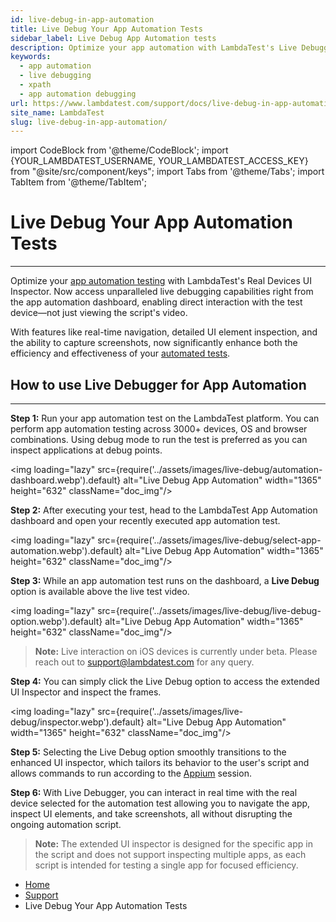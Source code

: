 ```yaml
---
id: live-debug-in-app-automation
title: Live Debug Your App Automation Tests
sidebar_label: Live Debug App Automation tests
description: Optimize your app automation with LambdaTest's Live Debugger. Enjoy live debugging and direct interaction with real devices from the app automation dashboard.
keywords:
  - app automation
  - live debugging
  - xpath
  - app automation debugging
url: https://www.lambdatest.com/support/docs/live-debug-in-app-automation/
site_name: LambdaTest
slug: live-debug-in-app-automation/
---
```


import CodeBlock from '@theme/CodeBlock';
import {YOUR_LAMBDATEST_USERNAME, YOUR_LAMBDATEST_ACCESS_KEY} from "@site/src/component/keys";
import Tabs from '@theme/Tabs';
import TabItem from '@theme/TabItem';

<script type="application/ld+json"
      dangerouslySetInnerHTML={{ __html: JSON.stringify({
       "@context": "https://schema.org",
        "@type": "BreadcrumbList",
        "itemListElement": [{
          "@type": "ListItem",
          "position": 1,
          "name": "Home",
          "item": "https://www.lambdatest.com"
        },{
          "@type": "ListItem",
          "position": 2,
          "name": "Support",
          "item": "https://www.lambdatest.com/support/docs/"
        },{
          "@type": "ListItem",
          "position": 3,
          "name": "Live Debug Your App Automation Tests",
          "item": "https://www.lambdatest.com/support/docs/live-debug-in-app-automation/"
        }]
      })
    }}
></script>

# Live Debug Your App Automation Tests

---

Optimize your [app automation testing](https://www.lambdatest.com/blog/mobile-app-testing-tools/) with LambdaTest's Real Devices UI Inspector. Now access unparalleled live debugging capabilities right from the app automation dashboard, enabling direct interaction with the test device—not just viewing the script's video. 

With features like real-time navigation, detailed UI element inspection, and the ability to capture screenshots, now significantly enhance both the efficiency and effectiveness of your [automated tests](https://www.lambdatest.com/automation-testing).

## How to use Live Debugger for App Automation

---

**Step 1:** Run your app automation test on the LambdaTest platform. You can perform app automation testing across 3000+ devices, OS and browser combinations. Using debug mode to run the test is preferred as you can inspect applications at debug points.

<img loading="lazy" src={require('../assets/images/live-debug/automation-dashboard.webp').default} alt="Live Debug App Automation" width="1365" height="632" className="doc_img"/>

**Step 2:** After executing your test, head to the LambdaTest App Automation dashboard and open your recently executed app automation test. 

<img loading="lazy" src={require('../assets/images/live-debug/select-app-automation.webp').default} alt="Live Debug App Automation" width="1365" height="632" className="doc_img"/>

**Step 3:** While an app automation test runs on the dashboard, a **Live Debug** option is available above the live test video.

<img loading="lazy" src={require('../assets/images/live-debug/live-debug-option.webp').default} alt="Live Debug App Automation" width="1365" height="632" className="doc_img"/>

>**Note:**  Live interaction on iOS devices is currently under beta. Please reach out to [support@lambdatest.com](mailto:support@lambdatest.com) for any query.

**Step 4:** You can simply click the Live Debug option to access the extended UI Inspector and inspect the frames.

<img loading="lazy" src={require('../assets/images/live-debug/inspector.webp').default} alt="Live Debug App Automation" width="1365" height="632" className="doc_img"/>

**Step 5:** Selecting the Live Debug option smoothly transitions to the enhanced UI inspector, which tailors its behavior to the user's script and allows commands to run according to the [Appium](https://www.lambdatest.com/appium) session.

**Step 6:** With Live Debugger, you can interact in real time with the real device selected for the automation test allowing you to navigate the app, inspect UI elements, and take screenshots, all without disrupting the ongoing automation script.

>**Note:**  The extended UI inspector is designed for the specific app in the script and does not support inspecting multiple apps, as each script is intended for testing a single app for focused efficiency.

<nav aria-label="breadcrumbs">
  <ul className="breadcrumbs">
    <li className="breadcrumbs__item">
      <a className="breadcrumbs__link" target="_self" href="https://www.lambdatest.com">
        Home
      </a>
    </li>
    <li className="breadcrumbs__item">
      <a className="breadcrumbs__link" target="_self" href="https://www.lambdatest.com/support/docs/">
        Support
      </a>
    </li>
    <li className="breadcrumbs__item breadcrumbs__item--active">
      <span className="breadcrumbs__link">
       Live Debug Your App Automation Tests
      </span>
    </li>
  </ul>
</nav>
